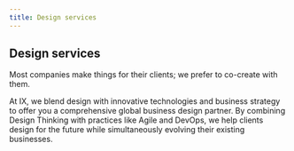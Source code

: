 ```yaml
---
title: Design services
---
```


<grid background="gray-10">
<column lg="12" offset_lg="2">

## Design services

Most companies make things for their clients; we prefer to co-create with them.

At IX, we blend design with innovative technologies and business strategy to offer you a comprehensive global business design partner. By combining Design Thinking with practices like Agile and DevOps, we help clients design for the future while simultaneously evolving their existing businesses.

</column>
</grid>

